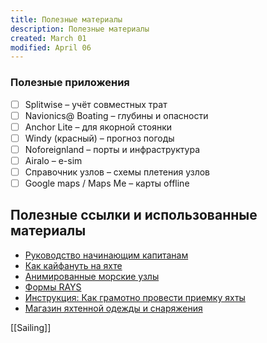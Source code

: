 ```yaml
---
title: Полезные материалы
description: Полезные материалы
created: March 01
modified: April 06
---
```

### Полезные приложения
- [ ] Splitwise – учёт совместных трат
- [ ] Navionics@ Boating – глубины и опасности
- [ ] Anchor Lite – для якорной стоянки
- [ ] Windy (красный) – прогноз погоды
- [ ] Noforeignland – порты и инфраструктура
- [ ] Airalo – e-sim
- [ ] Справочник узлов – схемы плетения узлов
- [ ] Google maps / Maps Мe – карты offline

## Полезные ссылки и использованные материалы

- [Руководство начинающим капитанам](https://silavetra.com/rukovodstvo-nachinaushim-kapitanam)
- [Как кайфануть на яхте](https://silavetra.com/magazine/kak-kaifanut-na-yachte)
- [Анимированные морские узлы](https://animatedknots.com)
- [Формы RAYS](https://skippers.ru/content/view/536/133)
- [Инструкция: Как грамотно провести приемку яхты](https://silavetra.com/check-in)
- [Магазин яхтенной одежды и снаряжения](https://tradeinn.com/waveinn)

[[Sailing]]